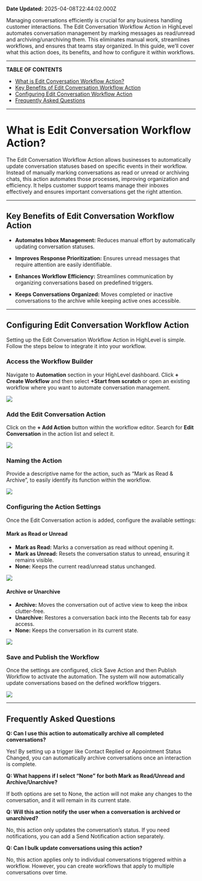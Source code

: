 **Date Updated:** 2025-04-08T22:44:02.000Z

Managing conversations efficiently is crucial for any business handling customer interactions. The Edit Conversation Workflow Action in HighLevel automates conversation management by marking messages as read/unread and archiving/unarchiving them. This eliminates manual work, streamlines workflows, and ensures that teams stay organized. In this guide, we’ll cover what this action does, its benefits, and how to configure it within workflows.

---

**TABLE OF CONTENTS**

* [What is Edit Conversation Workflow Action?](#What-is-Edit-Conversation-Workflow-Action?)
* [Key Benefits of Edit Conversation Workflow Action](#Key-Benefits-of-Edit-Conversation-Workflow-Action)
* [Configuring Edit Conversation Workflow Action](#Configuring-Edit-Conversation-Workflow-Action)
* [Frequently Asked Questions](#Frequently-Asked-Questions)

---

# **What is Edit Conversation Workflow Action?**

  
The Edit Conversation Workflow Action allows businesses to automatically update conversation statuses based on specific events in their workflow. Instead of manually marking conversations as read or unread or archiving chats, this action automates those processes, improving organization and efficiency. It helps customer support teams manage their inboxes effectively and ensures important conversations get the right attention.

---

## **Key Benefits of Edit Conversation Workflow Action**

  
* **Automates Inbox Management:** Reduces manual effort by automatically updating conversation statuses.

  
* **Improves Response Prioritization:** Ensures unread messages that require attention are easily identifiable.

  
* **Enhances Workflow Efficiency:** Streamlines communication by organizing conversations based on predefined triggers.

  
* **Keeps Conversations Organized:** Moves completed or inactive conversations to the archive while keeping active ones accessible.

---

## **Configuring Edit Conversation Workflow Action**

  
Setting up the Edit Conversation Workflow Action in HighLevel is simple. Follow the steps below to integrate it into your workflow.

  
### **Access the Workflow Builder**

  
Navigate to **Automation** section in your HighLevel dashboard. Click **\+ Create Workflow** and then select **+Start from scratch** or open an existing workflow where you want to automate conversation management.

  
![](https://s3.amazonaws.com/cdn.freshdesk.com/data/helpdesk/attachments/production/155042097512/original/l7pW37l8ky1qh-GVGAUcexXiapYmMAzfWg.png?1740382232)
  
  
### **Add the Edit Conversation Action**

  
Click on the **\+ Add Action** button within the workflow editor. Search for **Edit Conversation** in the action list and select it.

  
![](https://s3.amazonaws.com/cdn.freshdesk.com/data/helpdesk/attachments/production/155042097795/original/sR7rukIGhwCymshCMPzsosj3_Z2EaiWRqg.png?1740382442)
  
  
### **Naming the Action**

  
Provide a descriptive name for the action, such as “Mark as Read & Archive”, to easily identify its function within the workflow.

  
![](https://s3.amazonaws.com/cdn.freshdesk.com/data/helpdesk/attachments/production/155042097876/original/88lJG3glI5afW52CTO34bdl96SCm_3fFhQ.png?1740382508)
  
  
### **Configuring the Action Settings**

  
Once the Edit Conversation action is added, configure the available settings:

#### **Mark as Read or Unread**

  
* **Mark as Read:** Marks a conversation as read without opening it.
* **Mark as Unread:** Resets the conversation status to unread, ensuring it remains visible.
* **None:** Keeps the current read/unread status unchanged.

  
![](https://s3.amazonaws.com/cdn.freshdesk.com/data/helpdesk/attachments/production/155042097944/original/XYVv6xFYIv6xPsB9kcDz0DcvCs4u5yX6QA.png?1740382563)
  
  
#### **Archive or Unarchive**

  
* **Archive:** Moves the conversation out of active view to keep the inbox clutter-free.
* **Unarchive:** Restores a conversation back into the Recents tab for easy access.
* **None:** Keeps the conversation in its current state.

  
![](https://s3.amazonaws.com/cdn.freshdesk.com/data/helpdesk/attachments/production/155042097976/original/zBWZPp26VgVtcE70JAMfRnPazwuR9tGzwA.png?1740382590)
  
  
### **Save and Publish the Workflow**

  
Once the settings are configured, click Save Action and then Publish Workflow to activate the automation. The system will now automatically update conversations based on the defined workflow triggers.

  
![](https://s3.amazonaws.com/cdn.freshdesk.com/data/helpdesk/attachments/production/155042098013/original/9EwV8wa1w6MYOOuQXDkvbGJ8zZYPYTf5dg.png?1740382613)

---

## **Frequently Asked Questions**

  
**Q: Can I use this action to automatically archive all completed conversations?**

Yes! By setting up a trigger like Contact Replied or Appointment Status Changed, you can automatically archive conversations once an interaction is complete.
  
  
**Q: What happens if I select “None” for both Mark as Read/Unread and Archive/Unarchive?**

If both options are set to None, the action will not make any changes to the conversation, and it will remain in its current state.
  
  
**Q: Will this action notify the user when a conversation is archived or unarchived?**

No, this action only updates the conversation’s status. If you need notifications, you can add a Send Notification action separately.
  
  
**Q: Can I bulk update conversations using this action?**

No, this action applies only to individual conversations triggered within a workflow. However, you can create workflows that apply to multiple conversations over time.